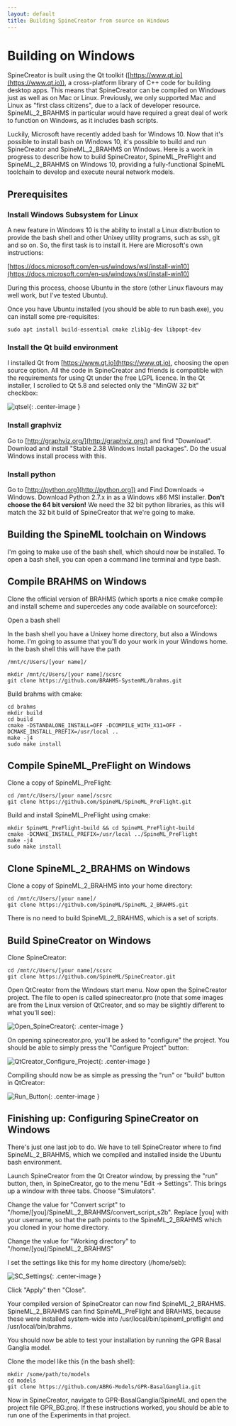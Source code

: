 ```yaml
---
layout: default
title: Building SpineCreator from source on Windows
---
```

# Building on Windows

SpineCreator is built using the Qt toolkit
([https://www.qt.io](https://www.qt.io)), a cross-platform library of
C++ code for building desktop apps. This means that SpineCreator can
be compiled on Windows just as well as on Mac or Linux. Previously, we
only supported Mac and Linux as "first class citizens", due to a lack
of developer resource. SpineML_2_BRAHMS in particular would have
required a great deal of work to function on Windows, as it includes
bash scripts.

Luckily, Microsoft have recently added bash for Windows
10. Now that it's possible to install bash on Windows 10, it's
possible to build and run SpineCreator and SpineML_2_BRAHMS on
Windows. Here is a work in progress to describe how to build
SpineCreator, SpineML_PreFlight and SpineML_2_BRAHMS on Windows 10,
providing a fully-functional SpineML toolchain to develop and execute
neural network models.

## Prerequisites

### Install Windows Subsystem for Linux

A new feature in Windows 10 is the ability to install a Linux
distribution to provide the bash shell and other Unixey utility
programs, such as ssh, git and so on. So, the first task is to install
it. Here are Microsoft's own instructions:

[https://docs.microsoft.com/en-us/windows/wsl/install-win10](https://docs.microsoft.com/en-us/windows/wsl/install-win10)

During this process, choose Ubuntu in the store (other Linux flavours
may well work, but I've tested Ubuntu).

Once you have Ubuntu installed (you should be able to run bash.exe),
you can install some pre-requisites:

```
sudo apt install build-essential cmake zlib1g-dev libpopt-dev
```

### Install the Qt build environment

I installed Qt from [https://www.qt.io](https://www.qt.io), choosing the open source
option. All the code in SpineCreator and friends is compatible with the
requirements for using Qt under the free LGPL licence. In the
Qt installer, I scrolled to Qt 5.8 and selected only the "MinGW 32 bit"
checkbox:

![qtsel](/spinecreator/sourcewin/qt_selection.png){: .center-image }

### Install graphviz

Go to [http://graphviz.org/](http://graphviz.org/) and find "Download". Download and install
"Stable 2.38 Windows Install packages". Do the usual Windows install
process with this.

### Install python

Go to [http://python.org](http://python.org]) and Find Downloads ->
Windows.  Download Python 2.7.x in as a Windows x86 MSI
installer. **Don't choose the 64 bit version!** We need the 32 bit python
libraries, as this will match the 32 bit build of SpineCreator that
we're going to make.

## Building the SpineML toolchain on Windows

I'm going to make use of the bash shell, which should now be
installed. To open a bash shell, you can open a command line terminal
and type bash.

## Compile BRAHMS on Windows

Clone the official version of BRAHMS (which sports a
nice cmake compile and install scheme and supercedes any code
available on sourceforce):

Open a bash shell

In the bash shell you have a Unixey home directory, but also a Windows home. I'm going to assume that you'll do your work in your Windows home. In the bash shell this will have the path

```
/mnt/c/Users/[your name]/
```

```
mkdir /mnt/c/Users/[your name]/scsrc
git clone https://github.com/BRAHMS-SystemML/brahms.git
```

Build brahms with cmake:

```
cd brahms
mkdir build
cd build
cmake -DSTANDALONE_INSTALL=OFF -DCOMPILE_WITH_X11=OFF -DCMAKE_INSTALL_PREFIX=/usr/local ..
make -j4
sudo make install
```

## Compile SpineML_PreFlight on Windows

Clone a copy of SpineML_PreFlight:

```
cd /mnt/c/Users/[your name]/scsrc
git clone https://github.com/SpineML/SpineML_PreFlight.git
```

Build and install SpineML_PreFlight using cmake:

```
mkdir SpineML_PreFlight-build && cd SpineML_PreFlight-build
cmake -DCMAKE_INSTALL_PREFIX=/usr/local ../SpineML_PreFlight
make -j4
sudo make install
```

## Clone SpineML_2_BRAHMS on Windows

Clone a copy of SpineML_2_BRAHMS into your home directory:

```
cd /mnt/c/Users/[your name]/
git clone https://github.com/SpineML/SpineML_2_BRAHMS.git
```

There is no need to build SpineML_2_BRAHMS, which is a set of scripts.

## Build SpineCreator on Windows

Clone SpineCreator:

```
cd /mnt/c/Users/[your name]/scsrc
git clone https://github.com/SpineML/SpineCreator.git
```

Open QtCreator from the Windows start menu. Now open the SpineCreator project. The file to open is
called spinecreator.pro (note that some images are from the Linux version
of QtCreator, and so may be slightly different to what you'll see):

![Open_SpineCreator](/public/images/Open_spinecreator_pro.png "Open spinecreator.pro"){: .center-image }

On opening spinecreator.pro, you'll be asked to "configure" the
project. You should be able to simply press the "Configure Project"
button:

![QtCreator_Configure_Project](/public/images/QtCreator_Configure_Project.png "Press Configure Project"){: .center-image }

Compiling should now be as simple as pressing the "run" or "build"
button in QtCreator:

![Run_Button](/public/images/Run_Button.png "Press the green play button"){: .center-image }

## Finishing up: Configuring SpineCreator on Windows

There's just one last job to do. We have to tell SpineCreator where to
find SpineML_2_BRAHMS, which we compiled and installed inside the
Ubuntu bash environment.

Launch SpineCreator from the Qt Creator window, by pressing the "run"
button, then, in SpineCreator, go to the menu "Edit -> Settings". This
brings up a window with three tabs. Choose "Simulators".

Change the value for "Convert script" to
"/home/[you]/SpineML_2_BRAHMS/convert_script_s2b". Replace [you] with
your username, so that the path points to the SpineML_2_BRAHMS which
you cloned in your home directory.

Change the value for "Working directory" to
"/home/[you]/SpineML_2_BRAHMS"

I set the settings like this for my home directory (/home/seb):

![SC_Settings](/public/images/SC_Settings.png "SpineCreator Settings window"){: .center-image }

Click "Apply" then "Close".

Your compiled version of SpineCreator can now find
SpineML_2_BRAHMS. SpineML_2_BRAHMS can find SpineML_PreFlight and
BRAHMS, because these were installed system-wide into
/usr/local/bin/spineml_preflight and /usr/local/bin/brahms.

You should now be able to test your installation by running the GPR
Basal Ganglia model.

Clone the model like this (in the bash shell):

```
mkdir /some/path/to/models
cd models
git clone https://github.com/ABRG-Models/GPR-BasalGanglia.git
```

Now in SpineCreator, navigate to GPR-BasalGanglia/SpineML and open the
project file GPR_BG.proj. If these instructions worked, you should be
able to run one of the Experiments in that project.